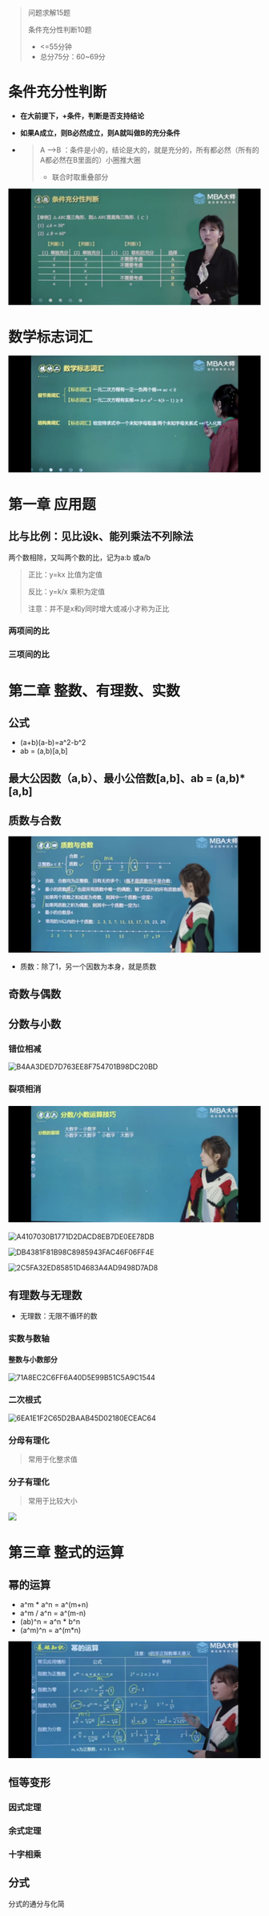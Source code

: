 > 问题求解15题
>
> 条件充分性判断10题
>
> - <=55分钟
> - 总分75分：60~69分 

# 条件充分性判断

- **在大前提下，+条件，判断是否支持结论**

- **如果A成立，则B必然成立，则A就叫做B的充分条件**

- > A -->B ：条件是小的，结论是大的，就是充分的，所有都必然（所有的A都必然在B里面的）小圈推大圈
  >
  > - 联合时取重叠部分

![](images/2FB193DCE5823FD2A7658F23B128F65B.png)

# 数学标志词汇

![](images/213C316941CD19892087C82458B18F3A.png)





# 第一章 应用题

## 比与比例：见比设k、能列乘法不列除法

两个数相除，又叫两个数的比，记为a:b 或a/b

> 正比：y=kx 比值为定值
>
> 反比：y=k/x 乘积为定值
>
> 注意：并不是x和y同时增大或减小才称为正比

### 两项间的比

### 三项间的比  

# 第二章 整数、有理数、实数

## 公式

- (a+b)(a-b)=a^2-b^2
- ab = (a,b)[a,b]

## 最大公因数（a,b）、最小公倍数[a,b]、ab = (a,b)*[a,b]

## 质数与合数

![](images/1852973BFBE7AC335C3DD4F097627E30.png)

- 质数：除了1，另一个因数为本身，就是质数

## 奇数与偶数

## 分数与小数

### 错位相减

![B4AA3DED7D763EE8F754701B98DC20BD](images/B4AA3DED7D763EE8F754701B98DC20BD.png)

### 裂项相消

### ![078B01EE8B5F9597DF0233D20AFF8341](images/078B01EE8B5F9597DF0233D20AFF8341.png)

![A4107030B1771D2DACD8EB7DE0EE78DB](images/A4107030B1771D2DACD8EB7DE0EE78DB.png)



![DB4381F81B98C8985943FAC46F06FF4E](images/DB4381F81B98C8985943FAC46F06FF4E.png)

![2C5FA32ED85851D4683A4AD9498D7AD8](images/2C5FA32ED85851D4683A4AD9498D7AD8.png)



## 有理数与无理数

- 无理数：无限不循环的数

### 实数与数轴

#### 整数与小数部分

![71A8EC2C6FF6A40D5E99B51C5A9C1544](images/71A8EC2C6FF6A40D5E99B51C5A9C1544.png)

### 二次根式

![6EA1E1F2C65D2BAAB45D02180ECEAC64](images/6EA1E1F2C65D2BAAB45D02180ECEAC64.png)

### 分母有理化

> 常用于化整求值

### 分子有理化

> 常用于比较大小

![](images/IMG_4645.png)

# 第三章 整式的运算

## 幂的运算

- a^m  * a^n = a^(m+n)
- a^m  /  a^n = a^(m-n)
- (ab)^n = a^n * b^n
- (a^m)^n = a^(m*n)



![](images/2DCBF103E9CDD8D45CB088E8019B4491.png)

## 恒等变形

### 因式定理

### 余式定理

### 十字相乘

## 分式

分式的通分与化简